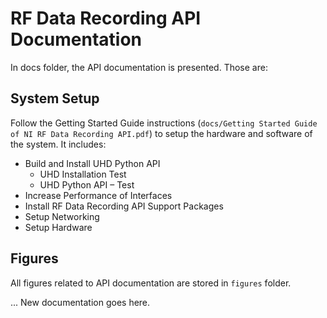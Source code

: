 # RF Data Recording API Documentation
 In docs folder, the API documentation is presented. Those are:

## System Setup
Follow the Getting Started Guide instructions (`docs/Getting Started Guide of NI RF Data Recording API.pdf`) to setup the hardware and software of the system. It includes:
- Build and Install UHD Python API
    - UHD Installation Test
    - UHD Python API – Test
- Increase Performance of Interfaces
- Install RF Data Recording API Support Packages
- Setup Networking
- Setup Hardware

## Figures
All figures related to API documentation are stored in `figures` folder.

... New documentation goes here.